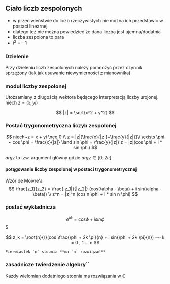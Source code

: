 ## Ciało liczb zespolonych
- w przeciwieństwie do liczb rzeczywistych nie można ich przedstawić
w postaci linearnej
- dlatego też nie można powiedzieć że dana liczba jest ujemna/dodatnia
- liczba zespolona to para
- $i^2 = -1$

### Dzielenie

Przy dzieleniu liczb zespolonych należy pomnożyć przez czynnik sprzężony
(tak jak usuwanie niewymierności z mianownika)

### moduł liczby zespolonej

Utożsamiany z długością wektora będącego interpretacją liczby urojonej.
niech $z = (x, yi)$

$$
|z| = \sqrt{x^2 + y^2}
$$

### Postać trygonometryczna liczyb zespolonej
$$
niech~z = x + yi \neq 0 \\
z = |z|(\frac{x}{|z|}+\frac{y}{|z|})\\
\exists \phi ~ cos \phi = \frac{x}{|z|} \land sin \phi = \frac{y}{|z|}
z = |z|(cos \phi + i * sin \phi)
$$

$arg z$ to tzw. argument główny gdzie $argz \in [0, 2 \pi]$

#### potęgowanie liczby zespolonej w postaci trygonometrycznej
Wzór de Moivre'a
$$
\frac{z_1}{z_2} = \frac{|z_1|}{|z_2|} (cos(\alpha - \beta) + i sin(\alpha - \beta)) \\
z^n = |z|^n (cos n \phi + i * sin n \phi)
$$

### postać wykładnicza

$$
e^{i \phi} = cos \phi + i sin \phi
$$$

$$
z_k = \root{n}{r}(cos \frac{\phi + 2k \pi}{n} + i sin{\phi + 2k \pi}{n}) ~~ k = 0 , 1 ... n
$$

```{important}
Pierwiastek `n` stopnia **ma `n` rozwiązań**
```

### zasadnicze twierdzenie algebry``

Każdy wielomian dodatniego stopnia ma rozwiązania w $\mathbb{C}$
